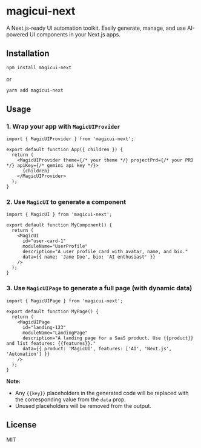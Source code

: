 # magicui-next

A Next.js-ready UI automation toolkit. Easily generate, manage, and use AI-powered UI components in your Next.js apps.

## Installation

```bash
npm install magicui-next
```

or

```bash
yarn add magicui-next
```

## Usage

### 1. Wrap your app with `MagicUIProvider`

```tsx
import { MagicUIProvider } from 'magicui-next';

export default function App({ children }) {
  return (
    <MagicUIProvider theme={/* your theme */} projectPrd={/* your PRD */} apiKey={/* gemini api key */}>
      {children}
    </MagicUIProvider>
  );
}
```

### 2. Use `MagicUI` to generate a component

```tsx
import { MagicUI } from 'magicui-next';

export default function MyComponent() {
  return (
    <MagicUI
      id="user-card-1"
      moduleName="UserProfile"
      description="A user profile card with avatar, name, and bio."
      data={{ name: 'Jane Doe', bio: 'AI enthusiast' }}
    />
  );
}
```

### 3. Use `MagicUIPage` to generate a full page (with dynamic data)

```tsx
import { MagicUIPage } from 'magicui-next';

export default function MyPage() {
  return (
    <MagicUIPage
      id="landing-123"
      moduleName="LandingPage"
      description="A landing page for a SaaS product. Use {{product}} and list features: {{features}}."
      data={{ product: 'MagicUI', features: ['AI', 'Next.js', 'Automation'] }}
    />
  );
}
```

**Note:**
- Any `{{key}}` placeholders in the generated code will be replaced with the corresponding value from the `data` prop.
- Unused placeholders will be removed from the output.

## License

MIT

